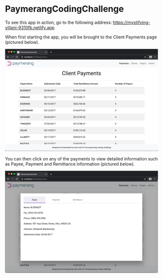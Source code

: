 # PaymerangCodingChallenge

To see this app in action, go to the following address: https://mystifying-villani-9310fb.netlify.app

When first starting the app, you will be brought to the Client Payments page (pictured below).

![image](readme-images/clientpayments.png)

You can then click on any of the payments to view detailed information such as Payee, Payment and Remittance information (pictured below).

![image](readme-images/clientpaymentdetailedinformation.png)

